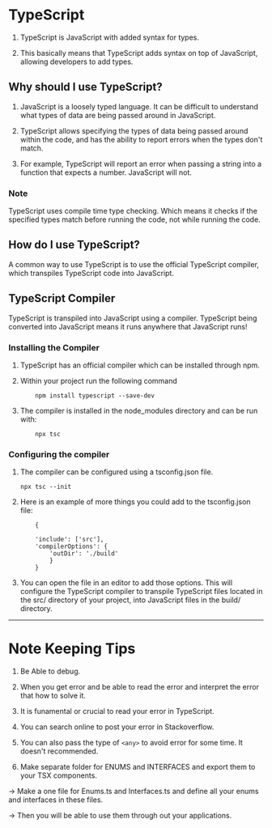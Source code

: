 # TypeScript

1. TypeScript is JavaScript with added syntax for types.

2. This basically means that TypeScript adds syntax on top of JavaScript, allowing developers to add types.

## Why should I use TypeScript?

1. JavaScript is a loosely typed language. It can be difficult to understand what types of data are being passed around in JavaScript.

2. TypeScript allows specifying the types of data being passed around within the code, and has the ability to report errors when the types don't match.

3. For example, TypeScript will report an error when passing a string into a function that expects a number. JavaScript will not.

### Note

TypeScript uses compile time type checking. Which means it checks if the specified types match before running the code, not while running the code.

## How do I use TypeScript?

A common way to use TypeScript is to use the official TypeScript compiler, which transpiles TypeScript code into JavaScript.

## TypeScript Compiler

TypeScript is transpiled into JavaScript using a compiler. TypeScript being converted into JavaScript means it runs anywhere that JavaScript runs!

### Installing the Compiler

1. TypeScript has an official compiler which can be installed through npm.

2. Within your project run the following command

   ```
       npm install typescript --save-dev

   ```

3. The compiler is installed in the node_modules directory and can be run with:

   ```
       npx tsc

   ```

### Configuring the compiler

1.  The compiler can be configured using a tsconfig.json file.

    ```
    npx tsc --init

    ```

2.  Here is an example of more things you could add to the tsconfig.json file:

    ```
        {

        'include': ['src'],
        'compilerOptions': {
            'outDir': './build'
            }
        }

    ```

3. You can open the file in an editor to add those options. This will configure the TypeScript compiler to transpile TypeScript files located in the src/ directory of your project, into JavaScript files in the build/ directory.


___________________________________________________________________________________


# Note Keeping Tips

1. Be Able to debug.
2. When you get error and be able to read the error and interpret the error that how to solve it.

3. It is funamental or crucial to read your error in TypeScript.

4. You can search online to post your error in Stackoverflow.

5. You can also pass the type of `<any>` to avoid error for some time. It doesn't recommended.

6. Make separate folder for ENUMS and INTERFACES and export them to your TSX components.

-> Make a one file for Enums.ts and Interfaces.ts and define all your enums and interfaces in these files.

-> Then you will be able to use them through out your applications.
